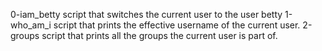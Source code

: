 0-iam_betty script that switches the current user to the user betty
1-who_am_i  script that prints the effective username of the current user.
2-groups script that prints all the groups the current user is part of.
